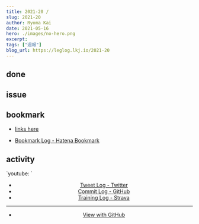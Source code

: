 ```yaml
---
title: 2021-20 / 
slug: 2021-20
author: Ryoma Kai
date: 2021-05-16
hero: ./images/no-hero.png
excerpt: 
tags: ["週報"]
blog_url: https://leglog.lkj.io/2021-20
---
```


<!--greeting here-->

## done

### 

## issue

### 

## bookmark

- [links here]()


- [Bookmark Log - Hatena Bookmark](https://b.hatena.ne.jp/Ryo_K/bookmark)

## activity

<Tweet tweetLink="" align="center" />
<Instagram instagramId="" />
`youtube: `

- [Tweet Log - Twitter](https://twitter.com/search?q=(from%3Alegnoh)%20until%3A2021-05-16%20since%3A2021-05-10%20-filter%3Areplies&src=typed_query)
- [Commit Log - GitHub](https://github.com/legnoh?tab=overview&from=2021-05-10&to=2021-05-16)
- [Training Log - Strava](https://www.strava.com/athletes/47349424/training/log)

----

- [View with GitHub](https://github.com/legnoh/leglog/blob/master/content/posts/202x/2021/20/index.md)
